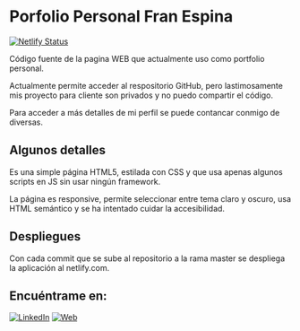 # Porfolio Personal Fran Espina
[![Netlify Status](https://api.netlify.com/api/v1/badges/7604e853-3fd1-4451-a75c-29e9d9d1f679/deploy-status)](https://app.netlify.com/sites/fjespina/deploys)

Código fuente de la pagina WEB que actualmente uso como portfolio personal.

Actualmente permite acceder al respositorio GitHub, pero lastimosamente mis proyecto para cliente son privados y no puedo compartir el código.

Para acceder a más detalles de mi perfil se puede contancar conmigo de diversas.

## Algunos detalles
Es una simple página HTML5, estilada con CSS y que usa apenas algunos scripts en JS sin usar ningún framework.

La página es responsive, permite seleccionar entre tema claro y oscuro, usa HTML semántico y se ha intentado cuidar la accesibilidad.

## Despliegues
Con cada commit que se sube al repositorio a la rama master se despliega la aplicación al netlify.com.

## Encuéntrame en:

[![LinkedIn](https://img.shields.io/badge/LinkedIn-Fran_Espina-0077B5?style=for-the-badge&logo=linkedin&logoColor=white&labelColor=101010)](https://www.linkedin.com/in/fjespina)
[![Web](https://img.shields.io/badge/Web-FJESPINA.NETLIFY.APP-14a1f0?style=for-the-badge&logo=dev.to&logoColor=white&labelColor=101010)](https://fjespina.netlify.app)
